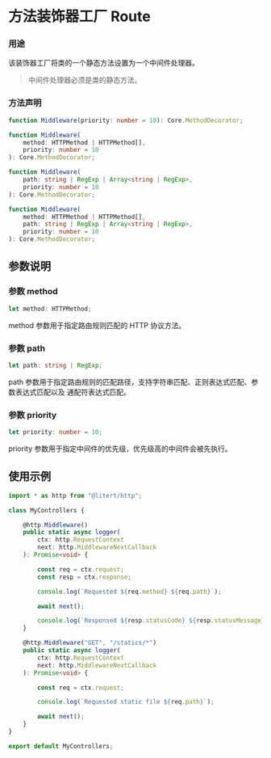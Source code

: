 # 方法装饰器工厂 Route

### 用途

该装饰器工厂将类的一个静态方法设置为一个中间件处理器。

> 中间件处理器必须是类的静态方法。

### 方法声明

```ts
function Middleware(priority: number = 10): Core.MethodDecorator;

function Middleware(
    method: HTTPMethod | HTTPMethod[],
    priority: number = 10
): Core.MethodDecorator;

function Middleware(
    path: string | RegExp | Array<string | RegExp>,
    priority: number = 10
): Core.MethodDecorator;

function Middleware(
    method: HTTPMethod | HTTPMethod[],
    path: string | RegExp | Array<string | RegExp>,
    priority: number = 10
): Core.MethodDecorator;
```

## 参数说明

### 参数 method

```ts
let method: HTTPMethod;
```

method 参数用于指定路由规则匹配的 HTTP 协议方法。

### 参数 path

```ts
let path: string | RegExp;
```

path 参数用于指定路由规则的匹配路径，支持字符串匹配、正则表达式匹配、参数表达式匹配以及
通配符表达式匹配。

### 参数 priority

```ts
let priority: number = 10;
```

priority 参数用于指定中间件的优先级，优先级高的中间件会被先执行。

## 使用示例

```ts
import * as http from "@litert/http";

class MyControllers {

    @http.Middleware()
    public static async logger(
        ctx: http.RequestContext
        next: http.MiddlewareNextCallback
    ): Promise<void> {

        const req = ctx.request;
        const resp = ctx.response;

        console.log(`Requested ${req.method} ${req.path}`);

        await next();

        console.log(`Responsed ${resp.statusCode} ${resp.statusMessage}`);
    }

    @http.Middleware("GET", "/statics/*")
    public static async logger(
        ctx: http.RequestContext
        next: http.MiddlewareNextCallback
    ): Promise<void> {

        const req = ctx.request;

        console.log(`Requested static file ${req.path}`);

        await next();
    }
}

export default MyControllers;
```
